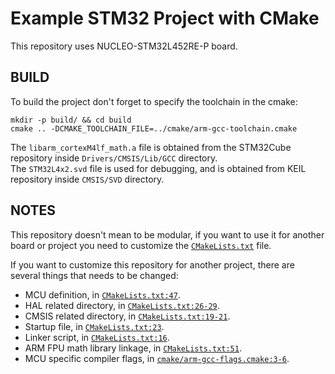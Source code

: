 # Example STM32 Project with CMake
This repository uses NUCLEO-STM32L452RE-P board.

## BUILD
To build the project don't forget to specify the toolchain in the cmake:
```
mkdir -p build/ && cd build
cmake .. -DCMAKE_TOOLCHAIN_FILE=../cmake/arm-gcc-toolchain.cmake
```

The `libarm_cortexM4lf_math.a` file is obtained from the STM32Cube repository inside `Drivers/CMSIS/Lib/GCC` directory.  
The `STM32L4x2.svd` file is used for debugging, and is obtained from KEIL repository inside `CMSIS/SVD` directory.

## NOTES
This repository doesn't mean to be modular, if you want to use it for another board or project you need to customize the [`CMakeLists.txt`](CMakeLists.txt) file.  

If you want to customize this repository for another project, there are several things that needs to be changed:
- MCU definition, in [`CMakeLists.txt:47`](CMakeLists.txt#L47).
- HAL related directory, in [`CMakeLists.txt:26-29`](CMakeLists.txt#L26-L29).
- CMSIS related directory, in [`CMakeLists.txt:19-21`](CMakeLists.txt#L19-L21).
- Startup file, in [`CMakeLists.txt:23`](CMakeLists.txt#L23).
- Linker script, in [`CMakeLists.txt:16`](CMakeLists.txt#L16).
- ARM FPU math library linkage, in [`CMakeLists.txt:51`](CMakeLists.txt#L51).
- MCU specific compiler flags, in [`cmake/arm-gcc-flags.cmake:3-6`](cmake/arm-gcc-flags.cmake:L3-L6).